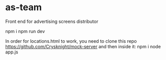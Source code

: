 # as-team
Front end for advertising screens distributor

npm i
npm run dev

In order for locations.html to work, you need to clone this repo https://github.com/Crysknight/mock-server and then inside it:
npm i
node app.js
